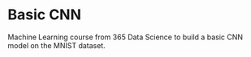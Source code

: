 # Basic CNN

Machine Learning course from 365 Data Science to build a basic CNN model on the MNIST dataset.
